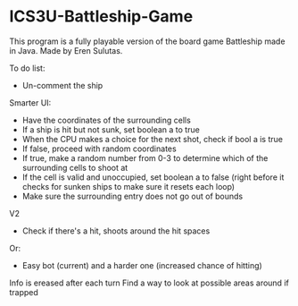 # ICS3U-Battleship-Game

This program is a fully playable version of the board game Battleship made in Java. Made by Eren Sulutas. 

To do list:  
- Un-comment the ship 


Smarter UI: 
- Have the coordinates of the surrounding cells
- If a ship is hit but not sunk, set boolean a to true 
- When the CPU makes a choice for the next shot, check if bool a is true 
- If false, proceed with random coordinates
- If true, make a random number from 0-3 to determine which of the surrounding cells to shoot at
- If the cell is valid and unoccupied, set boolean a to false (right before it checks for sunken ships to make sure it resets each loop)
- Make sure the surrounding entry does not go out of bounds 

V2
- Check if there's a hit, shoots around the hit spaces 

Or:
- Easy bot (current) and a harder one (increased chance of hitting)

Info is ereased after each turn
Find a way to look at possible areas around if trapped 
